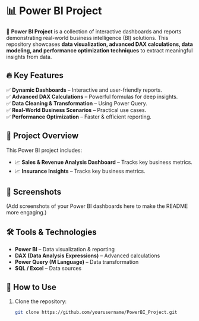 # 📊 Power BI Project  

🚀 **Power BI Project** is a collection of interactive dashboards and reports demonstrating real-world business intelligence (BI) solutions. This repository showcases **data visualization, advanced DAX calculations, data modeling, and performance optimization techniques** to extract meaningful insights from data.  

## 🔥 Key Features  
✅ **Dynamic Dashboards** – Interactive and user-friendly reports.  
✅ **Advanced DAX Calculations** – Powerful formulas for deep insights.  
✅ **Data Cleaning & Transformation** – Using Power Query.  
✅ **Real-World Business Scenarios** – Practical use cases.  
✅ **Performance Optimization** – Faster & efficient reporting.  

## 📂 Project Overview  
This Power BI project includes:  
- 📈 **Sales & Revenue Analysis Dashboard** – Tracks key business metrics. 
- 📈 **Insurance Insights** – Tracks key business metrics.
## 📸 Screenshots  
(Add screenshots of your Power BI dashboards here to make the README more engaging.)  

## 🛠️ Tools & Technologies  
- **Power BI** – Data visualization & reporting  
- **DAX (Data Analysis Expressions)** – Advanced calculations  
- **Power Query (M Language)** – Data transformation  
- **SQL / Excel** – Data sources  

## 🚀 How to Use  
1. Clone the repository:  
   ```bash
   git clone https://github.com/yourusername/PowerBI_Project.git
